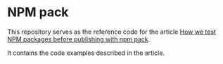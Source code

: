# NPM pack

This repository serves as the reference code for the article [How we test NPM packages before publishing with npm pack](https://dev.to/yoriiis/how-we-test-npm-packages-before-publishing-with-npm-pack-57bo).

It contains the code examples described in the article.
